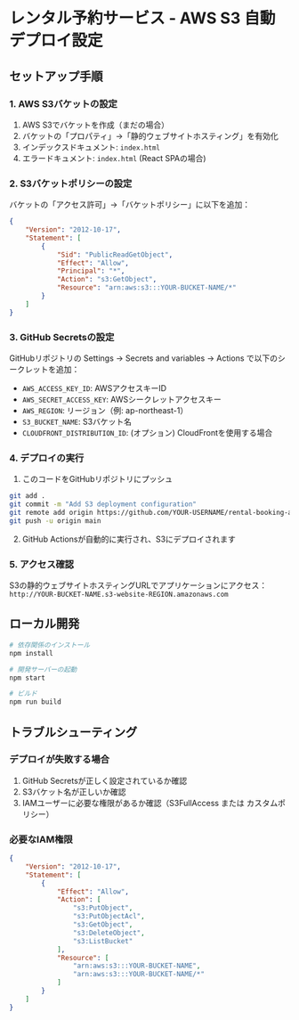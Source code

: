 # レンタル予約サービス - AWS S3 自動デプロイ設定

## セットアップ手順

### 1. AWS S3バケットの設定

1. AWS S3でバケットを作成（まだの場合）
2. バケットの「プロパティ」→「静的ウェブサイトホスティング」を有効化
3. インデックスドキュメント: `index.html`
4. エラードキュメント: `index.html` (React SPAの場合)

### 2. S3バケットポリシーの設定

バケットの「アクセス許可」→「バケットポリシー」に以下を追加：

```json
{
    "Version": "2012-10-17",
    "Statement": [
        {
            "Sid": "PublicReadGetObject",
            "Effect": "Allow",
            "Principal": "*",
            "Action": "s3:GetObject",
            "Resource": "arn:aws:s3:::YOUR-BUCKET-NAME/*"
        }
    ]
}
```

### 3. GitHub Secretsの設定

GitHubリポジトリの Settings → Secrets and variables → Actions で以下のシークレットを追加：

- `AWS_ACCESS_KEY_ID`: AWSアクセスキーID
- `AWS_SECRET_ACCESS_KEY`: AWSシークレットアクセスキー
- `AWS_REGION`: リージョン（例: ap-northeast-1）
- `S3_BUCKET_NAME`: S3バケット名
- `CLOUDFRONT_DISTRIBUTION_ID`: (オプション) CloudFrontを使用する場合

### 4. デプロイの実行

1. このコードをGitHubリポジトリにプッシュ
```bash
git add .
git commit -m "Add S3 deployment configuration"
git remote add origin https://github.com/YOUR-USERNAME/rental-booking-app.git
git push -u origin main
```

2. GitHub Actionsが自動的に実行され、S3にデプロイされます

### 5. アクセス確認

S3の静的ウェブサイトホスティングURLでアプリケーションにアクセス：
`http://YOUR-BUCKET-NAME.s3-website-REGION.amazonaws.com`

## ローカル開発

```bash
# 依存関係のインストール
npm install

# 開発サーバーの起動
npm start

# ビルド
npm run build
```

## トラブルシューティング

### デプロイが失敗する場合

1. GitHub Secretsが正しく設定されているか確認
2. S3バケット名が正しいか確認
3. IAMユーザーに必要な権限があるか確認（S3FullAccess または カスタムポリシー）

### 必要なIAM権限

```json
{
    "Version": "2012-10-17",
    "Statement": [
        {
            "Effect": "Allow",
            "Action": [
                "s3:PutObject",
                "s3:PutObjectAcl",
                "s3:GetObject",
                "s3:DeleteObject",
                "s3:ListBucket"
            ],
            "Resource": [
                "arn:aws:s3:::YOUR-BUCKET-NAME",
                "arn:aws:s3:::YOUR-BUCKET-NAME/*"
            ]
        }
    ]
}
```